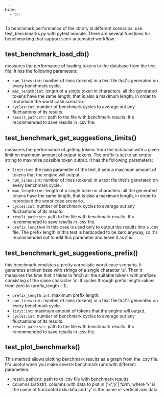 ```yaml
---
hide:
  - toc
---
```


To benchmark performance of the library in different scenarios, use test_benchmarks.py with pytest module. There are several functions for benchmarking that support semi-automated workflow.

## test_benchmark_load_db()
measures the performance of loading tokens to the database from the text file. It has the following parameters:

* `num_lines:int`: number of lines (tokens) in a text file that's generated on every benchmark cycle.
* `max_length:int`: length of a single token in characters. all the generated tokens have the same length, that is also a maximum length, in order to reproduce the worst case scenario.
* `cycles:int`: number of benchmark cycles to average out any fluctuations of its results.
* `result_path:str`: path to the file with benchmark results. It's recommended to save results in .csv file.


## test_benchmark_get_suggestions_limits()
measures the performance of getting tokens from the database with a given limit on maximum amount of output tokens. The prefix is set to an empty string to maximize possible token output. It has the following parameters:

* `limit:int`: the main parameter of the test, it sets a maximum amount of tokens that the engine will output.
* `num_lines:int`: number of lines (tokens) in a text file that's generated on every benchmark cycle.
* `max_length:int`: length of a single token in characters. all the generated tokens have the same length, that is also a maximum length, in order to reproduce the worst case scenario.
* `cycles:int`: number of benchmark cycles to average out any fluctuations of its results.
* `result_path:str`: path to the file with benchmark results. It's recommended to save results in .csv file.
* `prefix_length=0` in this case is used only to output the results into a .csv file. The prefix length in this test is hardcoded to be zero anyway, so it's recommended not to edit this parameter and leave it as it is.

## test_benchmark_get_suggestions_prefix()
this benchmark emulates a pretty unrealistic worst case scenario. It generates a token base with strings of a single character 'a'. Then it measures the time that it takes to fetch all the suitable tokens with prefixes consisting of the same character 'a'. It cycles through prefix length values from zero to (prefix_length - 1).

* `prefix_length:int`: maximum prefix length.
* `num_lines:int`: number of lines (tokens) in a text file that's generated on every benchmark cycle.
* `limit:int`: maximum amount of tokens that the engine will output.
* `cycles:int`: number of benchmark cycles to average out any fluctuations of its results.
* `result_path:str`: path to the file with benchmark results. It's recommended to save results in .csv file.


## test_plot_benchmarks()
This method allows plotting benchmark results as a graph from the .csv file. It's useful when you make several benchmark runs with different parameters.

* result_path:str: path to th .csv file with benchmark results
* columns:List(str): columns with data to plot in ['x','y'] form, where 'x' is the name of horizontal axis data and 'y' is the name of vertical axis data.